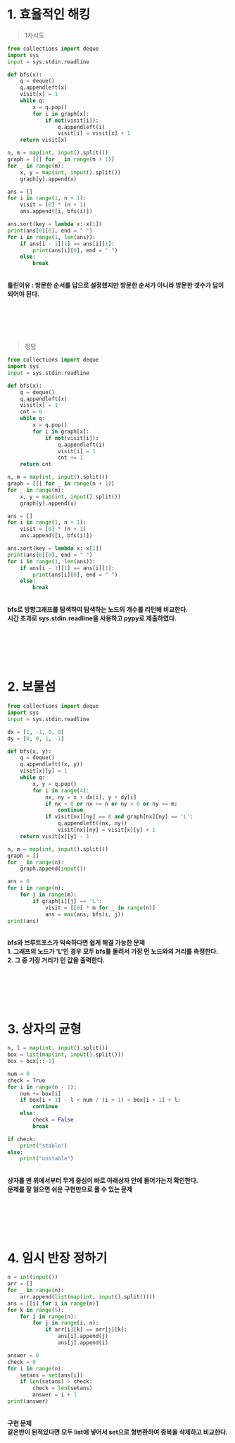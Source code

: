 # 1. 효율적인 해킹
> 1차시도
```python
from collections import deque
import sys
input = sys.stdin.readline

def bfs(x):
    q = deque()
    q.appendleft(x)
    visit[x] = 1
    while q:
        x = q.pop()
        for i in graph[x]:
            if not(visit[i]):
                q.appendleft(i)
                visit[i] = visit[x] + 1
    return visit[x]

n, m = map(int, input().split())
graph = [[] for _ in range(n + 1)]
for _ in range(m):
    x, y = map(int, input().split())
    graph[y].append(x)

ans = []
for i in range(1, n + 1):
    visit = [0] * (n + 1)
    ans.append([i, bfs(i)])

ans.sort(key = lambda x:-x[1])
print(ans[0][0], end = " ")
for i in range(1, len(ans)):
    if ans[i - 1][1] == ans[i][1]:
        print(ans[i][0], end = " ")
    else:
        break
```
<br>
<b>틀린이유 : 방문한 순서를 답으로 설정했지만 방문한 순서가 아니라 방문한 갯수가 답이 되어야 된다.</b>
<br><br><br><br><br><br>

> 정답
```python
from collections import deque
import sys
input = sys.stdin.readline

def bfs(x):
    q = deque()
    q.appendleft(x)
    visit[x] = 1
    cnt = 0
    while q:
        x = q.pop()
        for i in graph[x]:
            if not(visit[i]):
                q.appendleft(i)
                visit[i] = 1
                cnt += 1
    return cnt

n, m = map(int, input().split())
graph = [[] for _ in range(n + 1)]
for _ in range(m):
    x, y = map(int, input().split())
    graph[y].append(x)

ans = []
for i in range(1, n + 1):
    visit = [0] * (n + 1)
    ans.append([i, bfs(i)])

ans.sort(key = lambda x:-x[1])
print(ans[0][0], end = " ")
for i in range(1, len(ans)):
    if ans[i - 1][1] == ans[i][1]:
        print(ans[i][0], end = " ")
    else:
        break
```
<br>
<b> bfs로 방향그래프를 탐색하여 탐색하는 노드의 개수를 리턴해 비교한다.
<br>시간 초과로 sys.stdin.readline을 사용하고 pypy로 제출하였다.</b>
<br><br><br><br><br><br>

# 2. 보물섬
```python
from collections import deque
import sys
input = sys.stdin.readline

dx = [1, -1, 0, 0]
dy = [0, 0, 1, -1]

def bfs(x, y):
    q = deque()
    q.appendleft((x, y))
    visit[x][y] = 1
    while q:
        x, y = q.pop()
        for i in range(4):
            nx, ny = x + dx[i], y + dy[i]
            if nx < 0 or nx >= n or ny < 0 or ny >= m:
                continue
            if visit[nx][ny] == 0 and graph[nx][ny] == 'L':
                q.appendleft((nx, ny))
                visit[nx][ny] = visit[x][y] + 1
    return visit[x][y] - 1

n, m = map(int, input().split())
graph = []
for _ in range(n):
    graph.append(input())

ans = 0
for i in range(n):
    for j in range(m):
        if graph[i][j] == 'L':
            visit = [[0] * m for _ in range(n)]
            ans = max(ans, bfs(i, j))
print(ans)
```
<br>
<b>bfs와 브루트포스가 익숙하다면 쉽게 해결 가능한 문제<br>
1. 그래프의 노드가 'L'인 경우 모두 bfs를 돌려서 가장 먼 노드와의 거리를 측정한다.<br>
2. 그 중 가장 거리가 먼 값을 출력한다.</b>
<br><br><br><br><br><br>

# 3. 상자의 균형
```python
n, l = map(int, input().split())
box = list(map(int, input().split()))
box = box[::-1]

num = 0
check = True
for i in range(n - 1):
    num += box[i]
    if box[i + 1] - l < num / (i + 1) < box[i + 1] + l:
        continue
    else:
        check = False
        break

if check:
    print("stable")
else:
    print("unstable")
```

<br>
<b>상자를 맨 위에서부터 무게 중심이 바로 아래상자 안에 들어가는지 확인한다.
<br>문제를 잘 읽으면 쉬운 구현만으로 풀 수 있는 문제</b>
<br><br><br><br><br><br>

# 4. 임시 반장 정하기
```python
n = int(input())
arr = []
for _ in range(n):
    arr.append(list(map(int, input().split())))
ans = [[i] for i in range(n)]
for k in range(5):
    for i in range(n):
        for j in range(i, n):
            if arr[i][k] == arr[j][k]:
                ans[i].append(j)
                ans[j].append(i)

answer = 0
check = 0
for i in range(n):
    setans = set(ans[i])
    if len(setans) > check:
        check = len(setans)
        answer = i + 1
print(answer)
```

<br>
<b>구현 문제<br>
같은반이 된적있다면 모두 list에 넣어서 set으로 형변환하여 중복을 삭제하고 비교한다.</b>
<br><br><br><br><br><br>